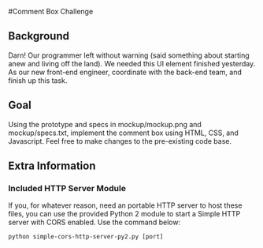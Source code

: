 #Comment Box Challenge

## Background
Darn! Our programmer left without warning (said something about starting anew and living off the land). We needed this UI element finished yesterday. As our new front-end engineer, coordinate with the back-end team, and finish up this task.

## Goal
Using the prototype and specs in mockup/mockup.png and mockup/specs.txt, implement the comment box using HTML, CSS, and Javascript. Feel free to make changes to the pre-existing code base.

## Extra Information
### Included HTTP Server Module
If you, for whatever reason, need an portable HTTP server to host these files, you can use the provided Python 2 module to start a Simple HTTP server with CORS enabled. Use the command below:

``` python simple-cors-http-server-py2.py [port] ```
